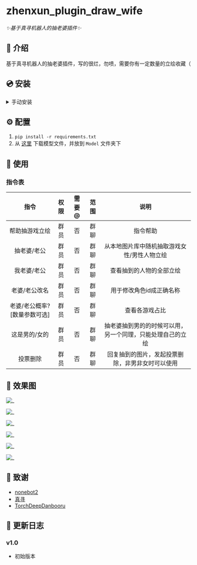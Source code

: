 # zhenxun_plugin_draw_wife

_✨基于真寻机器人的抽老婆插件✨_

</details>

## 📖 介绍

基于真寻机器人的抽老婆插件，写的很烂，勿喷，需要你有一定数量的立绘收藏（

## 💿 安装

<details>
<summary>手动安装</summary>

    git clone --depth=1 https://github.com/PackageInstaller/zhenxun_plugin_draw_wife.git

</details>

## ⚙️ 配置

1. `pip install -r requirements.txt`
2. 从 [这里](https://github.com/AUTOMATIC1111/TorchDeepDanbooru/releases/download/v1/model-resnet_custom_v3.pt) 下载模型文件，并放到 `Model` 文件夹下

## 🎉 使用

### 指令表

|             指令             | 权限 | 需要@ | 范围 |                            说明                            |
| :--------------------------: | :--: | :---: | :--: | :--------------------------------------------------------: |
|        帮助抽游戏立绘        | 群员 |  否  | 群聊 |                          指令帮助                          |
|         抽老婆/老公         | 群员 |  否  | 群聊 |        从本地图片库中随机抽取游戏女性/男性人物立绘        |
|         我老婆/老公         | 群员 |  否  | 群聊 |                  查看抽到的人物的全部立绘                  |
|        老婆/老公改名        | 群员 |  否  | 群聊 |                  用于修改角色id成正确名称                  |
| 老婆/老公概率?[数量参数可选] | 群员 |  否  | 群聊 |                       查看各游戏占比                       |
|        这是男的/女的        | 群员 |  否  | 群聊 | 抽老婆抽到男的的时候可以用，另一个同理，只能处理自己的立绘 |
|           投票删除           | 群员 |  否  | 群聊 |      回复抽到的图片，发起投票删除，非男非女时可以使用      |

## 🎉 效果图

![_](https://github.com/PackageInstaller/zhenxun_plugin_draw_wife/blob/master/documents/draw.png)

![_](https://github.com/PackageInstaller/zhenxun_plugin_draw_wife/blob/master/documents/draw_assign.png)

![_](https://github.com/PackageInstaller/zhenxun_plugin_draw_wife/blob/master/documents/move.png)

![_](https://github.com/PackageInstaller/zhenxun_plugin_draw_wife/blob/master/documents/probability.png)

![_](https://github.com/PackageInstaller/zhenxun_plugin_draw_wife/blob/master/documents/view.png)

![_](https://github.com/PackageInstaller/zhenxun_plugin_draw_wife/blob/master/documents/vote.png)


## 🎉 致谢
-   [nonebot2](https://github.com/nonebot/nonebot2)
-   [真寻](https://github.com/HibiKier/zhenxun_bot)
-   [TorchDeepDanbooru](https://github.com/AUTOMATIC1111/TorchDeepDanbooru)


## 📝 更新日志

### v1.0

-   初始版本
